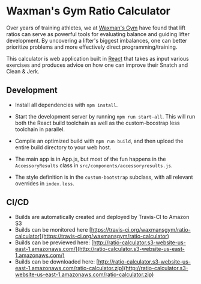 Waxman's Gym Ratio Calculator
=============================

Over years of training athletes, we at [Waxman's Gym](http://www.waxmansgym.com) have found that lift ratios can serve as powerful tools for evaluating balance and guiding lifter development. By uncovering a lifter's biggest imbalances, one can better prioritize problems and more effectively direct programming/training.

This calculator is web application built in [React](https://facebook.github.io/react/) that takes as input various exercises and produces advice on how one can improve their Snatch and Clean & Jerk.

## Development

- Install all dependencies with `npm install`.
- Start the development server by running `npm run start-all`. This will run both the React build toolchain as well as the custom-boostrap less toolchain in parallel.
- Compile an optimized build with `npm run build`, and then upload the entire build directory to your web host.

- The main app is in App.js, but most of the fun happens in the `AccessoryResults` class in `src/components/accessoryresults.js`.
- The style definition is in the `custom-bootstrap` subclass, with all relevant overrides in `index.less`.

## CI/CD

- Builds are automatically created and deployed by Travis-CI to Amazon S3
- Builds can be monitored here [https://travis-ci.org/waxmansgym/ratio-calculator](https://travis-ci.org/waxmansgym/ratio-calculator)
- Builds can be previewed here: [http://ratio-calculator.s3-website-us-east-1.amazonaws.com/](http://ratio-calculator.s3-website-us-east-1.amazonaws.com/)
- Builds can be downloaded here: [http://ratio-calculator.s3-website-us-east-1.amazonaws.com/ratio-calculator.zip](http://ratio-calculator.s3-website-us-east-1.amazonaws.com/ratio-calculator.zip)
